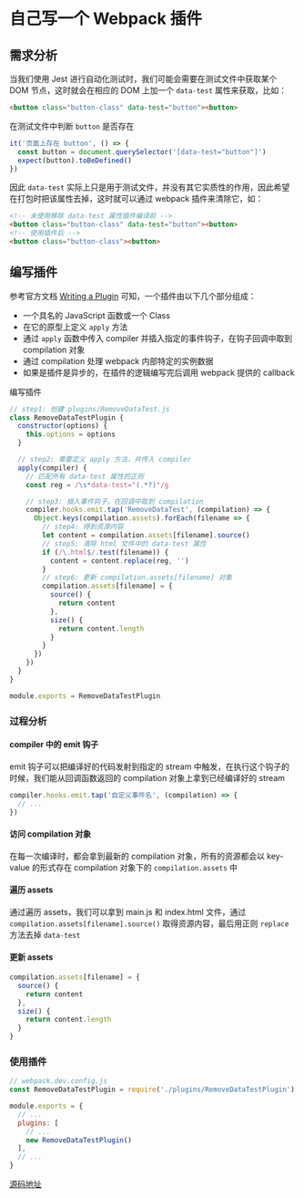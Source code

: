 # 自己写一个 Webpack 插件

## 需求分析

当我们使用 Jest 进行自动化测试时，我们可能会需要在测试文件中获取某个 DOM 节点，这时就会在相应的 DOM 上加一个 `data-test` 属性来获取，比如：

```html
<button class="button-class" data-test="button"><button>
```

在测试文件中判断 `button` 是否存在

```javascript
it('页面上存在 button', () => {
  const button = document.querySelector('[data-test="button"]')
  expect(button).toBeDefined()
})
```

因此 `data-test` 实际上只是用于测试文件，并没有其它实质性的作用，因此希望在打包时把该属性去掉，这时就可以通过 webpack 插件来清除它，如：

```html
<!-- 未使用移除 data-test 属性插件编译前 -->
<button class="button-class" data-test="button"><button>
<!-- 使用插件后 -->
<button class="button-class"><button>
```

## 编写插件

参考官方文档 [Writing a Plugin](https://webpack.js.org/contribute/writing-a-plugin/) 可知，一个插件由以下几个部分组成：

- 一个具名的 JavaScript 函数或一个 Class
- 在它的原型上定义 `apply` 方法
- 通过 `apply` 函数中传入 compiler 并插入指定的事件钩子，在钩子回调中取到 compilation 对象
- 通过 compilation 处理 webpack 内部特定的实例数据
- 如果是插件是异步的，在插件的逻辑编写完后调用 webpack 提供的 callback

编写插件

```javascript
// step1: 创建 plugins/RemoveDataTest.js
class RemoveDataTestPlugin {
  constructor(options) {
    this.options = options
  }

  // step2: 需要定义 apply 方法，并传入 compiler
  apply(compiler) {
    // 匹配所有 data-test 属性的正则
    const reg = /\s*data-test="(.*?)"/g

    // step3: 插入事件钩子，在回调中取到 compilation
    compiler.hooks.emit.tap('RemoveDataTest', (compilation) => {
      Object.keys(compilation.assets).forEach(filename => {
        // step4: 得到资源内容
        let content = compilation.assets[filename].source()
        // step5: 清除 html 文件中的 data-test 属性
        if (/\.html$/.test(filename)) {
          content = content.replace(reg, '')
        }
        // step6: 更新 compilation.assets[filename] 对象
        compilation.assets[filename] = {
          source() {
            return content
          },
          size() {
            return content.length
          }
        }
      })
    })
  }
}

module.exports = RemoveDataTestPlugin
```

### 过程分析

#### compiler 中的 emit 钩子

emit 钩子可以把编译好的代码发射到指定的 stream 中触发，在执行这个钩子的时候，我们能从回调函数返回的 compilation 对象上拿到已经编译好的 stream

```javascript
compiler.hooks.emit.tap('自定义事件名', (compilation) => {
  // ...
})
```

#### 访问 compilation 对象

在每一次编译时，都会拿到最新的 compilation 对象，所有的资源都会以 key-value 的形式存在 compilation 对象下的 `compilation.assets` 中

#### 遍历 assets

通过遍历 assets，我们可以拿到 main.js 和 index.html 文件，通过 `compilation.assets[filename].source()` 取得资源内容，最后用正则 `replace` 方法去掉 `data-test`

#### 更新 assets

```javascript
compilation.assets[filename] = {
  source() {
    return content
  },
  size() {
    return content.length
  }
}
```

### 使用插件

```javascript
// webpack.dev.config.js
const RemoveDataTestPlugin = require('./plugins/RemoveDataTestPlugin')

module.exports = {
  // ...
  plugins: [
    // ...
    new RemoveDataTestPlugin()
  ],
  // ...
}
```

[源码地址](https://github.com/smileShirmy/RemoveDataTestPlugin)